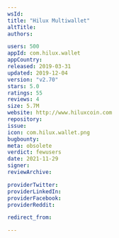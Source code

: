 ```yaml
---
wsId: 
title: "Hilux Multiwallet"
altTitle: 
authors:

users: 500
appId: com.hilux.wallet
appCountry: 
released: 2019-03-31
updated: 2019-12-04
version: "v2.70"
stars: 5.0
ratings: 55
reviews: 4
size: 5.7M
website: http://www.hiluxcoin.com
repository: 
issue: 
icon: com.hilux.wallet.png
bugbounty: 
meta: obsolete
verdict: fewusers
date: 2021-11-29
signer: 
reviewArchive:

providerTwitter: 
providerLinkedIn: 
providerFacebook: 
providerReddit: 

redirect_from:

---
```


